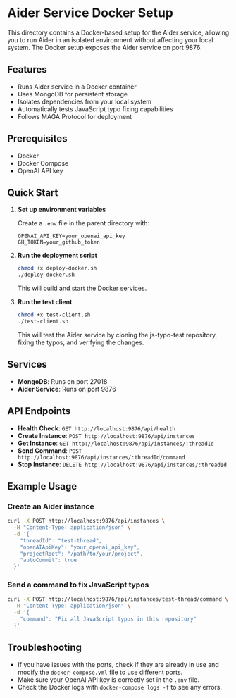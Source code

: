 # Aider Service Docker Setup

This directory contains a Docker-based setup for the Aider service, allowing you to run Aider in an isolated environment without affecting your local system. The Docker setup exposes the Aider service on port 9876.

## Features

- Runs Aider service in a Docker container
- Uses MongoDB for persistent storage
- Isolates dependencies from your local system
- Automatically tests JavaScript typo fixing capabilities
- Follows MAGA Protocol for deployment

## Prerequisites

- Docker
- Docker Compose
- OpenAI API key

## Quick Start

1. **Set up environment variables**

   Create a `.env` file in the parent directory with:

   ```
   OPENAI_API_KEY=your_openai_api_key
   GH_TOKEN=your_github_token
   ```

2. **Run the deployment script**

   ```bash
   chmod +x deploy-docker.sh
   ./deploy-docker.sh
   ```

   This will build and start the Docker services.

3. **Run the test client**

   ```bash
   chmod +x test-client.sh
   ./test-client.sh
   ```

   This will test the Aider service by cloning the js-typo-test repository, fixing the typos, and verifying the changes.

## Services

- **MongoDB**: Runs on port 27018
- **Aider Service**: Runs on port 9876

## API Endpoints

- **Health Check**: `GET http://localhost:9876/api/health`
- **Create Instance**: `POST http://localhost:9876/api/instances`
- **Get Instance**: `GET http://localhost:9876/api/instances/:threadId`
- **Send Command**: `POST http://localhost:9876/api/instances/:threadId/command`
- **Stop Instance**: `DELETE http://localhost:9876/api/instances/:threadId`

## Example Usage

### Create an Aider instance

```bash
curl -X POST http://localhost:9876/api/instances \
  -H "Content-Type: application/json" \
  -d '{
    "threadId": "test-thread",
    "openAIApiKey": "your_openai_api_key",
    "projectRoot": "/path/to/your/project",
    "autoCommit": true
  }'
```

### Send a command to fix JavaScript typos

```bash
curl -X POST http://localhost:9876/api/instances/test-thread/command \
  -H "Content-Type: application/json" \
  -d '{
    "command": "Fix all JavaScript typos in this repository"
  }'
```

## Troubleshooting

- If you have issues with the ports, check if they are already in use and modify the `docker-compose.yml` file to use different ports.
- Make sure your OpenAI API key is correctly set in the `.env` file.
- Check the Docker logs with `docker-compose logs -f` to see any errors. 